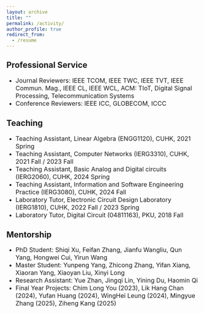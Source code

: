 ```yaml
---
layout: archive
title: ""
permalink: /activity/
author_profile: true
redirect_from:
  - /resume
---
```


Professional Service
------
* <font size=3>Journal Reviewers: IEEE TCOM, IEEE TWC, IEEE TVT, IEEE Commun. Mag., IEEE CL, IEEE WCL, ACM: TIoT, Digital Signal Processing, Telecommunication Systems</font>
* <font size=3>Conference Reviewers: IEEE ICC, GLOBECOM, ICCC</font>  

Teaching
------
* <font size=3>Teaching Assistant, Linear Algebra (ENGG1120), CUHK, 2021 Spring</font>
* <font size=3>Teaching Assistant, Computer Networks (IERG3310), CUHK, 2021 Fall / 2023 Fall</font>
* <font size=3>Teaching Assistant, Basic Analog and Digital circuits (IERG2060), CUHK, 2024 Spring</font>
* <font size=3>Teaching Assistant, Information and Software Engineering Practice (IERG3080), CUHK, 2024 Fall</font>
* <font size=3>Laboratory Tutor, Electronic Circuit Design Laboratory (IERG1810), CUHK, 2022 Fall / 2023 Spring</font>
* <font size=3>Laboratory Tutor, Digital Circuit (04811163), PKU, 2018 Fall</font>

Mentorship
------
* <font size=3> PhD Student: Shiqi Xu, Feifan Zhang, Jianfu Wangliu, Qun Yang, Hongwei Cui, Yirun Wang</font>
* <font size=3> Master Student: Yunpeng Yang, Zhicong Zhang, Yifan Xiang, Xiaoran Yang, Xiaoyan Liu, Xinyi Long</font>
* <font size=3> Research Assistant: Yue Zhan, Jingqi Lin, Yining Du, Haomin Qi</font>
* <font size=3> Final Year Projects: Chim Long You (2023), Lik Hang Chan (2024), Yufan Huang (2024), WingHei Leung (2024), Mingyue Zhang (2025), Ziheng Kang (2025)</font>

